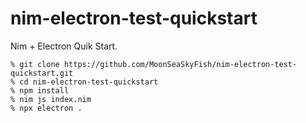 # nim-electron-test-quickstart

Nim + Electron Quik Start.

```
% git clone https://github.com/MoonSeaSkyFish/nim-electron-test-quickstart.git
% cd nim-electron-test-quickstart
% npm install
% nim js index.nim
% npx electron .
```


